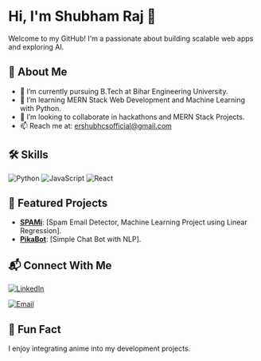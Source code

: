 # Hi, I'm Shubham Raj 👋

Welcome to my GitHub! I'm a  passionate about building scalable web apps and exploring AI.

## 🚀 About Me
- 🔭 I’m currently pursuing B.Tech at Bihar Engineering University.
- 🌱 I’m learning MERN Stack Web Development and Machine Learning with Python.
- 👯 I’m looking to collaborate in hackathons and MERN Stack Projects.
- 📫 Reach me at: ershubhcsofficial@gmail.com

## 🛠️ Skills
![Python](https://img.shields.io/badge/-Python-3776AB?logo=python&logoColor=white)
![JavaScript](https://img.shields.io/badge/-JavaScript-F7DF1E?logo=javascript&logoColor=black)
![React](https://img.shields.io/badge/-React-61DAFB?logo=react&logoColor=black)

## 🌟 Featured Projects
- **[SPAMi](https://github.com/theycallmecode/SPAMi.git)**: [Spam Email Detector, Machine Learning Project using Linear Regression].  
- **[PikaBot](https://github.com/theycallmecode/Pikabot.git)**: [Simple Chat Bot with NLP].

## 📬 Connect With Me
[<img src="https://img.shields.io/badge/LinkedIn-0A66C2?logo=linkedin&logoColor=white" alt="LinkedIn" />](www.linkedin.com/in/shubham-raj-1a11aa332)

[<img src="https://img.shields.io/badge/Email-D14836?logo=gmail&logoColor=white" alt="Email" />](mailto:ershubhcsofficial@gmail.com)

## 🎉 Fun Fact
I enjoy integrating anime into my development projects.
